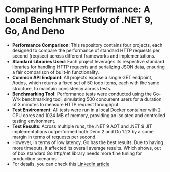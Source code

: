 # Comparing HTTP Performance: A Local Benchmark Study of .NET 9, Go, And Deno

- **Performance Comparison**: This repository contains four projects, each designed to compare the performance of standard HTTP requests per second (req/sec) across different frameworks and implementations.
- **Standard Libraries Used**: Each project leverages its respective standard libraries for handling HTTP requests and serializing JSON data, ensuring a fair comparison of built-in functionality.
- **Common API Endpoint**: All projects expose a single GET endpoint, /todos, which returns a fixed set of 50 todo items, each with the same structure, to maintain consistency across tests.
- **Benchmarking Tool**: Performance tests were conducted using the Go-Wrk benchmarking tool, simulating 500 concurrent users for a duration of 3 minutes to measure HTTP request throughput.
- **Test Environment**: All tests were run in a local Docker container with 2 CPU cores and 1024 MB of memory, providing an isolated and controlled testing environment.
- **Test Results**: Across multiple runs, the .NET 9 AOT and .NET 9 JIT implementations outperformed both Deno 2 and Go 1.23 by a some  margin in terms of requests per second.
- However, in terms of low latency, Go has the best results. Due to having more timeouts, it affected its overall average results. Which shows, out of box standard Go http/net library needs more fine tuning for production scenarios.
- For details, you can check this [LinkedIn article](https://www.linkedin.com/pulse/comparing-http-performance-local-benchmark-study-ofnet-imran-younas-qnvqf)

